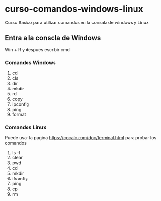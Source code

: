 # curso-comandos-windows-linux
Curso Basico para utilizar comandos en la consala de windows y Linux

## Entra a la consola de Windows
Win + R  y despues escribir cmd

### Comandos Windows

1. cd
2. cls
3. dir
4. mkdir
5. rd
6. copy
7. ipconfig
8. ping 
9. format

### Comandos Linux

Puede usar la pagina https://cocalc.com/doc/terminal.html para probar los comandos

1. ls -l
2. clear
3. pwd
4. cd
5. mkdir
6. ifconfig
7. ping
8. cp
9. rm
